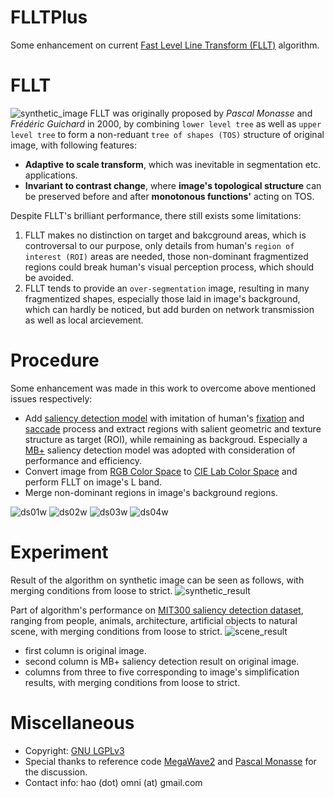 # FLLTPlus
Some enhancement on current [Fast Level Line Transform (FLLT)](http://ieeexplore.ieee.org/stamp/stamp.jsp?arnumber=841532) algorithm.

# FLLT
![synthetic_image](https://cloud.githubusercontent.com/assets/14138581/13603173/3ef60370-e576-11e5-9085-e0dc8f51aa8b.png)
FLLT was originally proposed by *Pascal Monasse* and *Frédéric Guichard* in 2000, by combining `lower level tree` as well as `upper level tree` to form a non-reduant `tree of shapes (TOS)` structure of original image, with following features:

* **Adaptive to scale transform**, which was inevitable in segmentation etc. applications.
* **Invariant to contrast change**, where **image's topological structure** can be preserved before and after **monotonous functions'** acting on TOS.

Despite FLLT's brilliant performance, there still exists some limitations:

1. FLLT makes no distinction on target and bakcground areas, which is controversal to our purpose, only details from human's `region of interest (ROI)` areas are needed, those non-dominant fragmentized regions could break human's visual perception process, which should be avoided.
2. FLLT tends to provide an `over-segmentation` image, resulting in many fragmentized shapes, especially those laid in image's background, which can hardly be noticed, but add burden on network transmission as well as local arcievement.

# Procedure
Some enhancement was made in this work to overcome above mentioned issues respectively:

* Add [saliency detection model](http://mmcheng.net/zh/salobjbenchmark/) with imitation of human's [fixation](https://en.wikipedia.org/wiki/Fixation_(visual)) and [saccade](https://en.wikipedia.org/wiki/Saccade) process and extract regions with salient geometric and texture structure as target (ROI), while remaining as backgroud. Especially a [MB+](http://cs-people.bu.edu/jmzhang/fastmbd.html) saliency detection model was adopted with consideration of performance and efficiency.
* Convert image from [RGB Color Space](https://en.wikipedia.org/wiki/RGB_color_space) to [CIE Lab Color Space](https://en.wikipedia.org/wiki/Lab_color_space) and perform FLLT on image's L band.
* Merge non-dominant regions in image's background regions.

![ds01w](https://cloud.githubusercontent.com/assets/14138581/13728372/05770728-e951-11e5-99f3-10ba73ee46d6.png)
![ds02w](https://cloud.githubusercontent.com/assets/14138581/13728374/05775d54-e951-11e5-8ee5-9912f3f49217.png)
![ds03w](https://cloud.githubusercontent.com/assets/14138581/13728371/0572d16c-e951-11e5-8fcd-a467c6063f03.png)
![ds04w](https://cloud.githubusercontent.com/assets/14138581/13728373/057746fc-e951-11e5-8e91-6472776c63ec.png)

# Experiment
Result of the algorithm on synthetic image can be seen as follows, with merging conditions from loose to strict.
![synthetic_result](https://cloud.githubusercontent.com/assets/14138581/13603181/4fffbaa8-e576-11e5-8350-ddac5fbcc021.png)

Part of algorithm's performance on [MIT300 saliency detection dataset](http://saliency.mit.edu), ranging from people, animals, architecture, artificial objects to natural scene, with merging conditions from loose to strict.
![scene_result](https://cloud.githubusercontent.com/assets/14138581/13899167/b271dfa0-ee21-11e5-81ef-14a6537cd8b9.png)


* first column is original image.
* second column is MB+ saliency detection result on original image.
* columns from three to five corresponding to image's simplification results, with merging conditions from loose to strict.

# Miscellaneous
* Copyright: [GNU LGPLv3](http://choosealicense.com/licenses/lgpl-3.0/)
* Special thanks to reference code [MegaWave2](https://github.com/nilx/megawave) and [Pascal Monasse](mailto:monasse@imagine.enpc.fr) for the discussion.
* Contact info: hao (dot) omni (at) gmail.com
